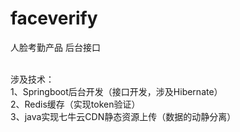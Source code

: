 # faceverify
人脸考勤产品   后台接口<br><br>


涉及技术：<br>
1、Springboot后台开发（接口开发，涉及Hibernate）<br>
2、Redis缓存（实现token验证）<br>
3、java实现七牛云CDN静态资源上传（数据的动静分离）<br>
